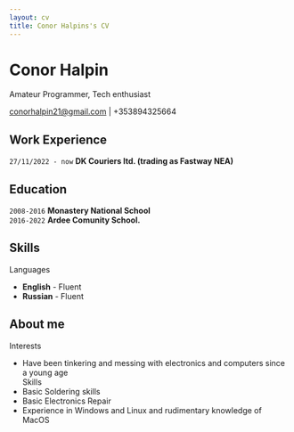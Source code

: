 ```yaml
---
layout: cv
title: Conor Halpins's CV
---
```

# Conor Halpin
Amateur Programmer, Tech enthusiast

<div id="webaddress">
<a href="mailto:conorhalpin21@gmail.com">conorhalpin21@gmail.com</a>
| <a>+353894325664</a>
</div>


## Work Experience
`27/11/2022 - now`
__DK Couriers ltd. (trading as Fastway NEA)__

## Education
`2008-2016`
__Monastery National School__  
`2016-2022`
__Ardee Comunity School.__


## Skills
Languages 
* __English__ - Fluent  
* __Russian__ - Fluent
          
 ## About me
 Interests  
 * Have been tinkering and messing with electronics and computers since a young age  
 Skills  
 * Basic Soldering skills
 * Basic Electronics Repair
 * Experience in Windows and Linux and rudimentary knowledge of MacOS
 

<!-- ### Footer

Last updated: May 2013 -->


